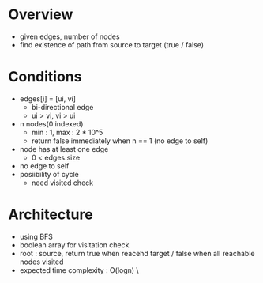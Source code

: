 # Overview
* given edges, number of nodes
* find existence of path from source to target (true / false)

# Conditions
* edges[i] = [ui, vi]
    * bi-directional edge
    * ui > vi, vi > ui
* n nodes(0 indexed)
  * min : 1, max : 2 * 10^5
  * return false immediately when n == 1 (no edge to self)
* node has at least one edge
    * 0 < edges.size
* no edge to self
* posiibility of cycle
  * need visited check

# Architecture
* using BFS
* boolean array for visitation check
* root : source, return true when reacehd target / false when all reachable nodes visited
* expected time complexity : O(logn)
\